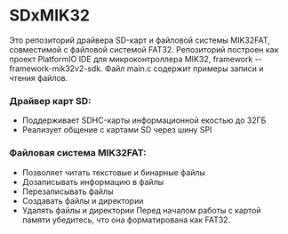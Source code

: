 # SDxMIK32
Это репозиторий драйвера SD-карт и файловой системы MIK32FAT, совместимой с файловой системой FAT32.
Репозиторий построен как проект PlatformIO IDE для микроконтроллера MIK32, framework -- framework-mik32v2-sdk. Файл main.c содержит примеры записи и чтения файлов.
### Драйвер карт SD:
- Поддерживает SDHC-карты информационной екостью до 32ГБ
- Реализует общение с картами SD через шину SPI
### Файловая система MIK32FAT:
- Позволяет читать текстовые и бинарные файлы
- Дозаписывать информацию в файлы
- Перезаписывать файлы
- Создавать файлы и директории
- Удалять файлы и директории
Перед началом работы с картой памяти убедитесь, что она форматирована как FAT32.